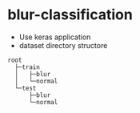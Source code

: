 # blur-classification

- Use keras application
- dataset directory structore
```
root
  ├─train
  │   ├─blur
  │   └─normal
  └─test
      ├─blur
      └─normal
```
